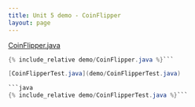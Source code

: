 ```yaml
---
title: Unit 5 demo - CoinFlipper
layout: page
---
```


[CoinFlipper.java](demo/CoinFlipper.java)

```java
{% include_relative demo/CoinFlipper.java %}```

[CoinFlipperTest.java](demo/CoinFlipperTest.java)

```java
{% include_relative demo/CoinFlipperTest.java %}```



